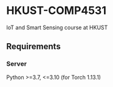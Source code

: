 # HKUST-COMP4531
IoT and Smart Sensing course at HKUST

## Requirements

### Server
Python >=3.7, <=3.10 (for Torch 1.13.1)
